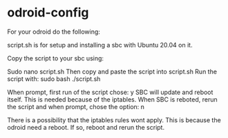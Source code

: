 # odroid-config

For your odroid do the following:



script.sh is for setup and installing a sbc with Ubuntu 20.04 on it.

Copy the script to your sbc using:



Sudo nano script.sh
Then copy and paste the script into script.sh
Run the script with: sudo bash ./script.sh




When prompt, first run of the script chose: y
SBC will update and reboot itself. This is needed because of the iptables.
When SBC is reboted, rerun the script and when prompt, chose the option: n





There is a possibility that the iptables rules wont apply. This is because the odroid need a reboot. If so, reboot and rerun the script.
